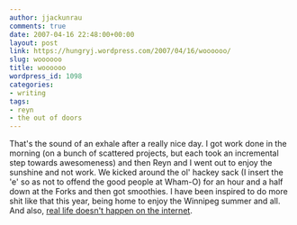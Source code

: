 ```yaml
---
author: jjackunrau
comments: true
date: 2007-04-16 22:48:00+00:00
layout: post
link: https://hungryj.wordpress.com/2007/04/16/woooooo/
slug: woooooo
title: woooooo
wordpress_id: 1098
categories:
- writing
tags:
- reyn
- the out of doors
---
```


That's the sound of an exhale after a really nice day.  I got work done in the morning (on a bunch of scattered projects, but each took an incremental step towards awesomeness) and then Reyn and I went out to enjoy the sunshine and not work.  We kicked around the ol' hackey sack (I insert the 'e' so as not to offend the good people at Wham-O) for an hour and a half down at the Forks and then got smoothies.  I have been inspired to do more shit like that this year, being home to enjoy the Winnipeg summer and all.  And also, [real life doesn't happen on the internet](http://fallingdown7times.blogspot.com/2007/04/another-bandwagon-i-willfully-miss.html).
